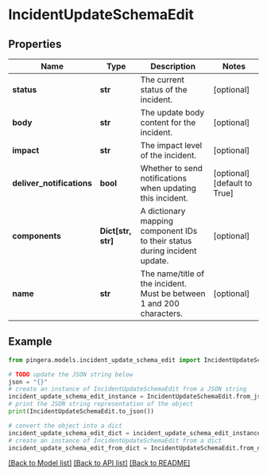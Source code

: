 # IncidentUpdateSchemaEdit


## Properties

Name | Type | Description | Notes
------------ | ------------- | ------------- | -------------
**status** | **str** | The current status of the incident. | [optional] 
**body** | **str** | The update body content for the incident. | [optional] 
**impact** | **str** | The impact level of the incident. | [optional] 
**deliver_notifications** | **bool** | Whether to send notifications when updating this incident. | [optional] [default to True]
**components** | **Dict[str, str]** | A dictionary mapping component IDs to their status during incident update. | [optional] 
**name** | **str** | The name/title of the incident. Must be between 1 and 200 characters. | [optional] 

## Example

```python
from pingera.models.incident_update_schema_edit import IncidentUpdateSchemaEdit

# TODO update the JSON string below
json = "{}"
# create an instance of IncidentUpdateSchemaEdit from a JSON string
incident_update_schema_edit_instance = IncidentUpdateSchemaEdit.from_json(json)
# print the JSON string representation of the object
print(IncidentUpdateSchemaEdit.to_json())

# convert the object into a dict
incident_update_schema_edit_dict = incident_update_schema_edit_instance.to_dict()
# create an instance of IncidentUpdateSchemaEdit from a dict
incident_update_schema_edit_from_dict = IncidentUpdateSchemaEdit.from_dict(incident_update_schema_edit_dict)
```
[[Back to Model list]](../README.md#documentation-for-models) [[Back to API list]](../README.md#documentation-for-api-endpoints) [[Back to README]](../README.md)


